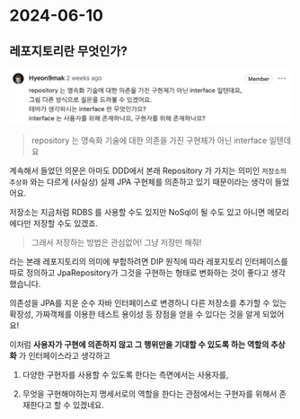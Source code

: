 # 2024-06-10
## 레포지토리란 무엇인가? 

![](./images/whatisrepository.png)

> repository 는 영속화 기술에 대한 의존을 가진 구현체가 아닌 interface 일텐데요

계속해서 들었던 의문은 아마도 DDD에서 본래 Repository 가 가지는 의미인 `저장소의 추상화` 와는 다르게 (사실상) 실제 JPA 구현체를 의존하고 있기 때문이라는 생각이 들었어요. 

저장소는 지금처럼 RDBS 를 사용할 수도 있지만 NoSql이 될 수도 있고 아니면 메모리에다만 저장할 수도 있겠죠. 

> 그래서 저장하는 방법은 관심없어! 그냥 저장만 해줘! 

라는 본래 레포지토리의 의미에 부합하려면 DIP 원칙에 따라 레포지토리 인터페이스를 따로 정의하고 JpaRepository가 그것을 구현하는 형태로 변화하는 것이 좋다고 생각했습니다. 

의존성을 JPA를 지운 순수 자바 인터페이스로 변경하니 다른 저장소를 추가할 수 있는 확장성, 가짜객체를 이용한 테스트 용이성 등 장점을 얻을 수 있다는 것을 알게 되었어요! 

이처럼 __사용자가 구현에 의존하지 않고 그 행위만을 기대할 수 있도록 하는 역할의 추상화__ 가 인터페이스라고 생각하고  

1. 다양한 구현자를 사용할 수 있도록 한다는 측면에서는 사용자를,  

2. 무엇을 구현해야하는지 명세서로의 역할을 한다는 관점에서는 구현자를 위해서 존재한다고 할 수 있겠네요. 